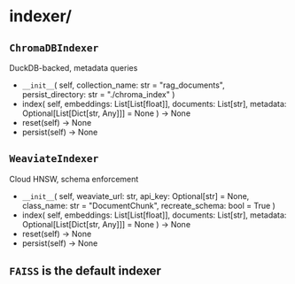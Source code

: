 # indexer/

## `ChromaDBIndexer` 

DuckDB-backed, metadata queries

- `__init__`(
    self,
    collection_name: str = "rag_documents",
    persist_directory: str = "./chroma_index"
)
- index(
    self,
    embeddings: List[List[float]],
    documents: List[str],
    metadata: Optional[List[Dict[str, Any]]] = None
) -> None
- reset(self) -> None
- persist(self) -> None

## `WeaviateIndexer` 

Cloud HNSW, schema enforcement

- `__init__`(
    self,
    weaviate_url: str,
    api_key: Optional[str] = None,
    class_name: str = "DocumentChunk",
    recreate_schema: bool = True
)
- index(
    self,
    embeddings: List[List[float]],
    documents: List[str],
    metadata: Optional[List[Dict[str, Any]]] = None
) -> None
- reset(self) -> None
- persist(self) -> None

## `FAISS` is the default indexer